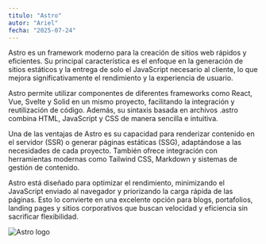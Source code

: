 ```yaml
---
titulo: "Astro"
autor: "Ariel"
fecha: "2025-07-24"
---
```


Astro es un framework moderno para la creación de sitios web rápidos y eficientes. Su principal característica es el enfoque en la generación de sitios estáticos y la entrega de solo el JavaScript necesario al cliente, lo que mejora significativamente el rendimiento y la experiencia de usuario.

Astro permite utilizar componentes de diferentes frameworks como React, Vue, Svelte y Solid en un mismo proyecto, facilitando la integración y reutilización de código. Además, su sintaxis basada en archivos .astro combina HTML, JavaScript y CSS de manera sencilla e intuitiva.

Una de las ventajas de Astro es su capacidad para renderizar contenido en el servidor (SSR) o generar páginas estáticas (SSG), adaptándose a las necesidades de cada proyecto. También ofrece integración con herramientas modernas como Tailwind CSS, Markdown y sistemas de gestión de contenido.

Astro está diseñado para optimizar el rendimiento, minimizando el JavaScript enviado al navegador y priorizando la carga rápida de las páginas. Esto lo convierte en una excelente opción para blogs, portafolios, landing pages y sitios corporativos que buscan velocidad y eficiencia sin sacrificar flexibilidad.

![Astro logo](/astro-logo.svg)

